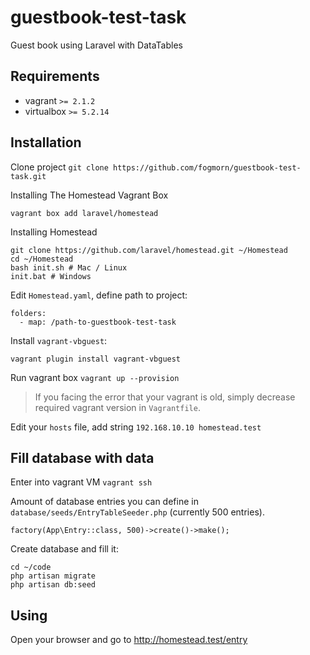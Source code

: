 # guestbook-test-task
Guest book using Laravel with DataTables
## Requirements
 - vagrant `>= 2.1.2`
 - virtualbox `>= 5.2.14`

## Installation
Clone project `git clone https://github.com/fogmorn/guestbook-test-task.git`

Installing The Homestead Vagrant Box  
```
vagrant box add laravel/homestead
```
    
Installing Homestead  
```
git clone https://github.com/laravel/homestead.git ~/Homestead
cd ~/Homestead 
bash init.sh # Mac / Linux
init.bat # Windows
```

Edit `Homestead.yaml`, define path to project:  
```
folders:
  - map: /path-to-guestbook-test-task
```
  
Install `vagrant-vbguest`:  
```
vagrant plugin install vagrant-vbguest
```
Run vagrant box `vagrant up --provision`  
> If you facing the error that your vagrant is old,
simply decrease required vagrant version in `Vagrantfile`.
 
Edit your `hosts` file, add string `192.168.10.10 homestead.test`
  
## Fill database with data
Enter into vagrant VM `vagrant ssh`  
 
Amount of database entries you can define in `database/seeds/EntryTableSeeder.php` (currently 500 entries).
```
factory(App\Entry::class, 500)->create()->make();
```
 
Create database and fill it:
```
cd ~/code
php artisan migrate
php artisan db:seed
```

## Using
Open your browser and go to http://homestead.test/entry
